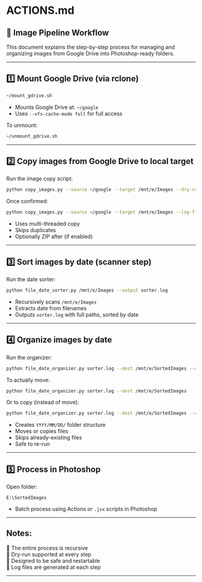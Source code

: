 # ACTIONS.md

## 📂 **Image Pipeline Workflow**

This document explains the step-by-step process for managing and organizing images from Google Drive into Photoshop-ready folders.

---

## 1️⃣ **Mount Google Drive (via rclone)**

```bash
~/mount_gdrive.sh
```

- Mounts Google Drive at: `~/google`
- Uses `--vfs-cache-mode full` for full access

To unmount:

```bash
~/unmount_gdrive.sh
```

---

## 2️⃣ **Copy images from Google Drive to local target**

Run the image copy script:

```bash
python copy_images.py --source ~/google --target /mnt/e/Images --dry-run --log-file=logfile
```

Once confirmed:

```bash
python copy_images.py --source ~/google --target /mnt/e/Images --log-file=logfile
```

- Uses multi-threaded copy
- Skips duplicates
- Optionally ZIP after (if enabled)

---

## 3️⃣ **Sort images by date (scanner step)**

Run the date sorter:

```bash
python file_date_sorter.py /mnt/e/Images --output sorter.log
```

- Recursively scans `/mnt/e/Images`
- Extracts date from filenames
- Outputs `sorter.log` with full paths, sorted by date

---

## 4️⃣ **Organize images by date**

Run the organizer:

```bash
python file_date_organizer.py sorter.log --dest /mnt/e/SortedImages --dry-run
```

To actually move:

```bash
python file_date_organizer.py sorter.log --dest /mnt/e/SortedImages
```

Or to copy (instead of move):

```bash
python file_date_organizer.py sorter.log --dest /mnt/e/SortedImages --copy
```

- Creates `YYYY/MM/DD/` folder structure
- Moves or copies files
- Skips already-existing files
- Safe to re-run

---

## 5️⃣ **Process in Photoshop**

Open folder:

```
E:\SortedImages
```

- Batch process using Actions or `.jsx` scripts in Photoshop

---

## Notes:

🗼 The entire process is recursive\
📱 Dry-run supported at every step\
🔄 Designed to be safe and restartable\
📃 Log files are generated at each step

---

